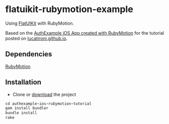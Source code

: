 flatuikit-rubymotion-example
============================

Using [FlatUIKit](https://github.com/Grouper/FlatUIKit) with RubyMotion.

Based on the [AuthExample iOS App created with RubyMotion](https://github.com/lucatironi/authexample-ios-rubymotion-tutorial) for the tutorial posted on [lucatironi.github.io](http://lucatironi.github.io).

## Dependencies

[RubyMotion](http://rubymotion.com)

## Installation

- Clone or [download](https://github.com/lucatironi/flatuikit-rubymotion-example/archive/master.zip) the project

```ruby
cd authexample-ios-rubymotion-tutorial
gem install bundler
bundle install
rake
```